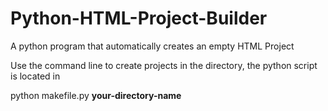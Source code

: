 # Python-HTML-Project-Builder
A python program that automatically creates an empty HTML Project

Use the command line to create projects in the directory, the python script is located in

python makefile.py __your-directory-name__
